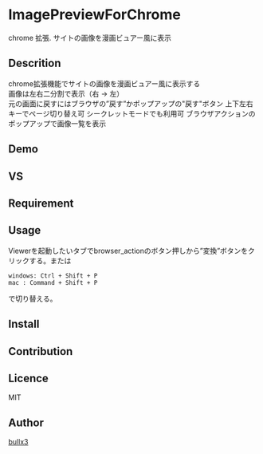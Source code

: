 # ImagePreviewForChrome

chrome 拡張. サイトの画像を漫画ビュアー風に表示

## Descrition

chrome拡張機能でサイトの画像を漫画ビュアー風に表示する  
画像は左右二分割で表示（右 -> 左）  
元の画面に戻すにはブラウザの”戻す”かポップアップの"戻す"ボタン
上下左右キーでページ切り替え可
シークレットモードでも利用可
ブラウザアクションのポップアップで画像一覧を表示

## Demo

## VS

## Requirement

## Usage

Viewerを起動したいタブでbrowser_actionのボタン押しから”変換”ボタンをクリックする。または  

    windows: Ctrl + Shift + P
    mac : Command + Shift + P

で切り替える。  

## Install

## Contribution

## Licence

MIT

## Author

[bullx3](https://github.com/bullx3)
